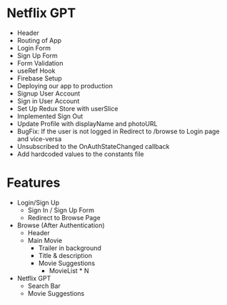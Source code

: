 # Netflix GPT

- Header
- Routing of App
- Login Form
- Sign Up Form
- Form Validation
- useRef Hook
- Firebase Setup 
- Deploying our app to production
- Signup User Account
- Sign in User Account
- Set Up Redux Store with userSlice
- Implemented Sign Out
- Update Profile with displayName and photoURL
- BugFix: If the user is not logged in Redirect to /browse to Login page and vice-versa
- Unsubscribed to the OnAuthStateChanged callback 
- Add hardcoded values to the constants file

# Features 

- Login/Sign Up
  - Sign In / Sign Up Form
  - Redirect to Browse Page
- Browse (After Authentication)
  - Header
  - Main Movie 
    - Trailer in background
    - Title & description
    - Movie Suggestions
      - MovieList * N
- Netflix GPT
    - Search Bar
    - Movie Suggestions